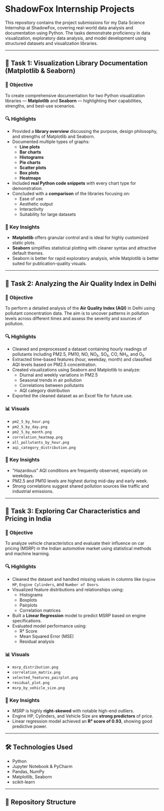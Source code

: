 # ShadowFox Internship Projects

This repository contains the project submissions for my Data Science Internship at ShadowFox, covering real-world data analysis and documentation using Python. The tasks demonstrate proficiency in data visualization, exploratory data analysis, and model development using structured datasets and visualization libraries.

---

## 📁 Task 1: Visualization Library Documentation (Matplotlib & Seaborn)

### 📌 Objective
To create comprehensive documentation for two Python visualization libraries — **Matplotlib** and **Seaborn** — highlighting their capabilities, strengths, and best-use scenarios.

### 🔍 Highlights
- Provided a **library overview** discussing the purpose, design philosophy, and strengths of Matplotlib and Seaborn.
- Documented multiple types of graphs:
  - **Line plots**
  - **Bar charts**
  - **Histograms**
  - **Pie charts**
  - **Scatter plots**
  - **Box plots**
  - **Heatmaps**
- Included **real Python code snippets** with every chart type for demonstration.
- Concluded with a **comparison** of the libraries focusing on:
  - Ease of use
  - Aesthetic output
  - Interactivity
  - Suitability for large datasets

### 🧾 Key Insights
- **Matplotlib** offers granular control and is ideal for highly customized static plots.
- **Seaborn** simplifies statistical plotting with cleaner syntax and attractive default themes.
- Seaborn is better for rapid exploratory analysis, while Matplotlib is better suited for publication-quality visuals.

---

## 📁 Task 2: Analyzing the Air Quality Index in Delhi

### 📌 Objective
To perform a detailed analysis of the **Air Quality Index (AQI)** in Delhi using pollutant concentration data. The aim is to uncover patterns in pollution levels across different times and assess the severity and sources of pollution.

### 🔍 Highlights
- Cleaned and preprocessed a dataset containing hourly readings of pollutants including PM2.5, PM10, NO, NO₂, SO₂, CO, NH₃, and O₃.
- Extracted time-based features (hour, weekday, month) and classified AQI levels based on PM2.5 concentration.
- Created visualizations using Seaborn and Matplotlib to analyze:
  - Diurnal and weekly variations in PM2.5
  - Seasonal trends in air pollution
  - Correlations between pollutants
  - AQI category distribution
- Exported the cleaned dataset as an Excel file for future use.

### 📊 Visuals
- `pm2_5_by_hour.png`
- `pm2_5_by_day.png`
- `pm2_5_by_month.png`
- `correlation_heatmap.png`
- `all_pollutants_by_hour.png`
- `aqi_category_distribution.png`

### 🧾 Key Insights
- "Hazardous" AQI conditions are frequently observed, especially on weekdays.
- PM2.5 and PM10 levels are highest during mid-day and early week.
- Strong correlations suggest shared pollution sources like traffic and industrial emissions.

---

## 📁 Task 3: Exploring Car Characteristics and Pricing in India

### 📌 Objective
To analyze vehicle characteristics and evaluate their influence on car pricing (MSRP) in the Indian automotive market using statistical methods and machine learning.

### 🔍 Highlights
- Cleaned the dataset and handled missing values in columns like `Engine HP`, `Engine Cylinders`, and `Number of Doors`.
- Visualized feature distributions and relationships using:
  - Histograms
  - Boxplots
  - Pairplots
  - Correlation matrices
- Built a **Linear Regression** model to predict MSRP based on engine specifications.
- Evaluated model performance using:
  - R² Score
  - Mean Squared Error (MSE)
  - Residual analysis

### 📊 Visuals
- `msrp_distribution.png`
- `correlation_matrix.png`
- `selected_features_pairplot.png`
- `residual_plot.png`
- `msrp_by_vehicle_size.png`

### 🧾 Key Insights
- MSRP is highly **right-skewed** with notable high-end outliers.
- Engine HP, Cylinders, and Vehicle Size are **strong predictors** of price.
- Linear regression model achieved an **R² score of 0.93**, showing good predictive power.

---

## 🛠️ Technologies Used
- Python
- Jupyter Notebook & PyCharm
- Pandas, NumPy
- Matplotlib, Seaborn
- scikit-learn

---

## 📂 Repository Structure
